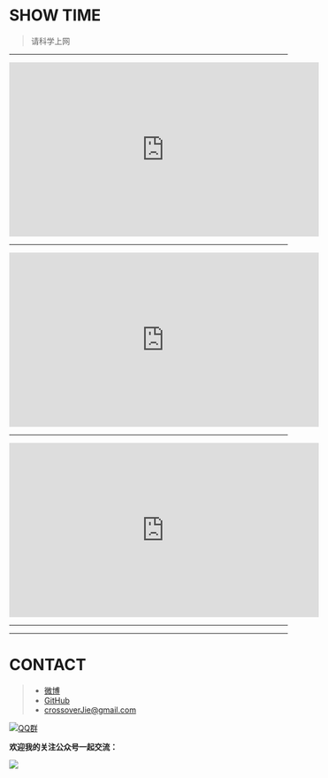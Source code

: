 # SHOW TIME

> 请科学上网

---

<iframe width="560" height="315" src="https://www.youtube.com/embed/MAshLFlBRLU" frameborder="0" allowfullscreen></iframe>


---
<iframe width="560" height="315" src="https://www.youtube.com/embed/HhDEQSb2nAY" frameborder="0" allowfullscreen></iframe>

---

<iframe width="560" height="315" src="https://www.youtube.com/embed/Zk6Psbxhvtc" frameborder="0" allowfullscreen></iframe>

---




----------
# CONTACT
> - [微博](http://weibo.com/crossoverJie "微博")
> - [GitHub](https://github.com/crossoverJie "github")
> - [crossoverJie@gmail.com](mailto:crossoverjie@gmail.com)

[![QQ群](https://img.shields.io/badge/QQ%E7%BE%A4-787381170-yellowgreen.svg)](https://jq.qq.com/?_wv=1027&k=5HPYvQk)

**欢迎我的关注公众号一起交流：**

![](https://ws3.sinaimg.cn/large/006tKfTcgy1fsuvb4ebtmj30760760t7.jpg)

